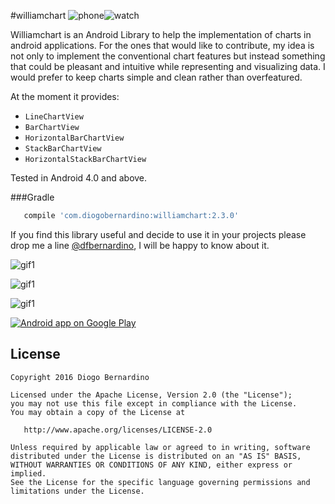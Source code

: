 #williamchart ![phone][7]![watch][8]

Williamchart is an Android Library to help the implementation of charts in android applications. For the ones that would like to contribute, my idea is not only to implement the conventional chart features but instead something that could be pleasant and intuitive while representing and visualizing data. I would prefer to keep charts simple and clean rather than overfeatured.

At the moment it provides:

* ``LineChartView``
* ``BarChartView``
* ``HorizontalBarChartView``
* ``StackBarChartView``
* ``HorizontalStackBarChartView``

Tested in Android 4.0 and above.

###Gradle 
``` groovy
   compile 'com.diogobernardino:williamchart:2.3.0'
```

If you find this library useful and decide to use it in your projects please drop me a line [@dfbernardino][6], I will be happy to know about it.

![gif1][1]

![gif1][2]

![gif1][3]

<a href="https://play.google.com/store/apps/details?id=com.db.williamchartdemo"><img alt="Android app on Google Play" src="https://developer.android.com/images/brand/en_app_rgb_wo_45.png" />
</a>


License
-------

    Copyright 2016 Diogo Bernardino

    Licensed under the Apache License, Version 2.0 (the "License");
    you may not use this file except in compliance with the License.
    You may obtain a copy of the License at

       http://www.apache.org/licenses/LICENSE-2.0

    Unless required by applicable law or agreed to in writing, software
    distributed under the License is distributed on an "AS IS" BASIS,
    WITHOUT WARRANTIES OR CONDITIONS OF ANY KIND, either express or implied.
    See the License for the specific language governing permissions and
    limitations under the License.



[1]: ./art/2.3.0-1.gif
[2]: ./art/2.3.0-2.gif
[3]: ./art/2.3.0-3.gif
[4]: https://github.com/diogobernardino/WilliamChart/wiki
[5]: https://twitter.com/dfbernardino
[6]: http://diogobernardino.github.io/WilliamChart/javadoc/
[7]: ./art/phone.png
[8]: ./art/watch.png
